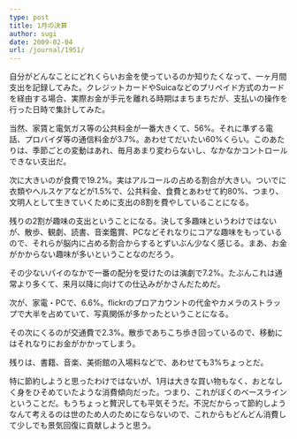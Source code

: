 ```yaml
---
type: post
title: 1月の決算
author: sugi
date: 2009-02-04
url: /journal/1951/
---
```

自分がどんなことにどれくらいお金を使っているのか知りたくなって、一ヶ月間支出を記録してみた。クレジットカードやSuicaなどのプリペイド方式のカードを経由する場合、実際お金が手元を離れる時期はまちまちだが、支払いの操作を行った日時で集計してみた。

当然、家賃と電気ガス等の公共料金が一番大きくて、56%。それに準ずる電話、プロバイダ等の通信料金が3.7%。あわせてだいたい60%くらい。このあたりは、季節ごとの変動はあれ、毎月あまり変わらないし、なかなかコントロールできない支出だ。

次に大きいのが食費で19.2%。実はアルコールの占める割合が大きい。ついでに衣類やヘルスケアなどが1.5%で、公共料金、食費とあわせて約80%、つまり、文明人として生きていくために支出の8割を費やしていることになる。

残りの2割が趣味の支出ということになる。決して多趣味というわけではないが、散歩、観劇、読書、音楽鑑賞、PCなどそれなりにコアな趣味をもっているので、それらが脳内に占める割合からするとずいぶん少なく感じる。まあ、お金がかからない趣味が多いということなのだろう。

その少ないパイのなかで一番の配分を受けたのは演劇で7.2%。たぶんこれは通常より多くて、来月以降に向けての仕込みがかさんだためだ。

次が、家電・PCで、6.6%。flickrのプロアカウントの代金やカメラのストラップで大半を占めていて、写真関係が多かったということになる。

その次にくるのが交通費で2.3%。散歩であちこち歩き回っているので、移動にはそれなりにお金がかかってしまう。

残りは、書籍、音楽、美術館の入場料などで、あわせても3%ちょっとだ。

特に節約しようと思ったわけではないが、1月は大きな買い物もなく、おとなしく身をひそめていたような消費傾向だった。つまり、これがぼくのベースラインということだ。もうちょっと贅沢しても平気そうだ。不況だからって節約しようなんて考えるのは世のため人のためにならないので、これからもどんどん消費して少しでも景気回復に貢献しようと思う。

